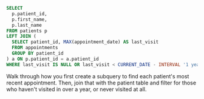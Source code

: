 ```sql
SELECT 
  p.patient_id, 
  p.first_name, 
  p.last_name
FROM patients p
LEFT JOIN (
  SELECT patient_id, MAX(appointment_date) AS last_visit
  FROM appointments
  GROUP BY patient_id
) a ON p.patient_id = a.patient_id
WHERE last_visit IS NULL OR last_visit < CURRENT_DATE - INTERVAL '1 year';
```

Walk through how you first create a subquery to find each patient's most recent appointment. Then, join that with the patient table and filter for those who haven't visited in over a year, or never visited at all. 